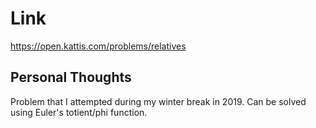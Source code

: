 # Link

https://open.kattis.com/problems/relatives

## Personal Thoughts

Problem that I attempted during my winter break in 2019. Can be solved using Euler's totient/phi function.

